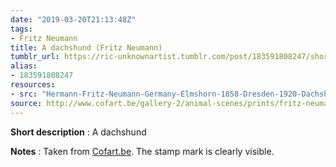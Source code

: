 ```yaml
---
date: "2019-03-20T21:13:48Z"
tags:
- Fritz Neumann
title: A dachshund (Fritz Neumann)
tumblr_url: https://ric-unknownartist.tumblr.com/post/183591808247/short-description-a-dachshund-notes-taken-from
alias:
- 183591808247
resources:
- src: "Hermann-Fritz-Neumann-Germany-Elmshorn-1858-Dresden-1920-Dachshund.jpg"
source: http://www.cofart.be/gallery-2/animal-scenes/prints/fritz-neumann-dachshund-2/
---
```


**Short description** : A dachshund

**Notes** : Taken from [Cofart.be](http://www.cofart.be/gallery-2/animal-scenes/prints/fritz-neumann-dachshund-2/). The stamp mark is clearly visible.
